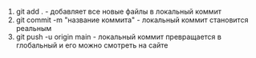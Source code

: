 1. git add . - добавляет все новые файлы в локальный коммит
2. git commit -m "название коммита" - локальный коммит становится реальным
3. git push -u origin main - локальный коммит превращается в глобальный и его можно смотреть на сайте
